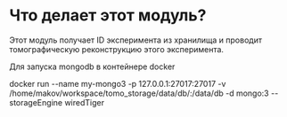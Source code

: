 # Что делает этот модуль?

Этот модуль получает ID эксперимента из хранилища и проводит томографическую реконструкцию этого эксперимента.

Для запуска mongodb в контейнере docker 

docker run --name my-mongo3 -p 127.0.0.1:27017:27017 -v /home/makov/workspace/tomo_storage/data/db/:/data/db -d mongo:3 --storageEngine wiredTiger
